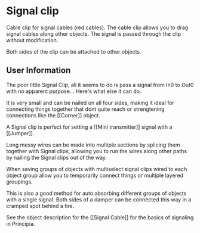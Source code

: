 # Signal clip
Cable clip for signal cables (red cables). The cable clip allows you to drag signal cables along other objects. The signal is passed through the clip without modification.

Both sides of the clip can be attached to other objects.

## User Information
The poor little Signal Clip, all it seems to do is pass a signal from In0 to Out0 with no apparent purpose... Here's what else it can do.

It is very small and can be nailed on all four sides, making it ideal for connecting things together that dont quite reach or strengtening connections like the [[Corner]] object.

A Signal clip is perfect for setting a [[Mini transmitter]] signal with a [[Jumper]].

Long messy wires can be made into multiple sections by splicing them together with Signal clips, allowing you to run the wires along other paths by nailing the Signal clips out of the way.

When saving groups of objects with multiselect signal clips wired to each object group allow you to temporarily connect things or multiple layered groupings.

This is also a good method for auto absorbing different groups of objects with a single signal.  Both sides of a damper can be connected this way in a cramped spot behind a tire.

See the object description for the [[Signal Cable]] for the basics of signaling in Principia.
